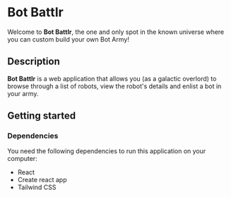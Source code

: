 # Bot Battlr
Welcome to **Bot Battlr**, the one and only spot in the known universe where you
can custom build your own Bot Army!

## Description
**Bot Battlr** is a web application that allows you (as a galactic overlord) to browse through a list of robots, view the robot's details and enlist a bot in your army.

## Getting started
### Dependencies
You need the following dependencies to run this application on your computer: 

- React
- Create react app
- Tailwind CSS